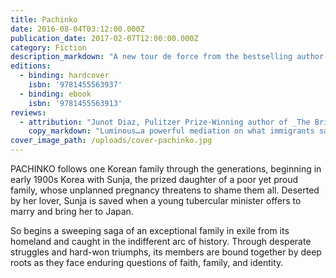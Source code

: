 ```yaml
---
title: Pachinko
date: 2016-08-04T03:12:00.000Z
publication_date: 2017-02-07T12:00:00.000Z
category: Fiction
description_markdown: "A new tour de force from the bestselling author of _Free Food for Millionaires_, for readers of _The Kite Runner_ and _Cutting for Stone_."
editions:
  - binding: hardcover
    isbn: '9781455563937'
  - binding: ebook
    isbn: '9781455563913'
reviews:
  - attribution: "Junot Diaz, Pulitzer Prize-Winning author of _The Brief Wondrous Life of Oscar Wao_ and _This is How You Lose Her_"
    copy_markdown: "Luminous…a powerful mediation on what immigrants sacrifice to achieve a home in the world. This story confirms Lee’s place among our finest novelists"
cover_image_path: /uploads/cover-pachinko.jpg
---
```


PACHINKO follows one Korean family through the generations, beginning in early 1900s Korea with Sunja, the prized daughter of a poor yet proud family, whose unplanned pregnancy threatens to shame them all. Deserted by her lover, Sunja is saved when a young tubercular minister offers to marry and bring her to Japan.

So begins a sweeping saga of an exceptional family in exile from its homeland and caught in the indifferent arc of history. Through desperate struggles and hard-won triumphs, its members are bound together by deep roots as they face enduring questions of faith, family, and identity.
